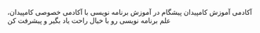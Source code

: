 آکادمی آموزش کامپیدان
پیشگام در آموزش برنامه نویسی
با آکادمی خصوصی کامپیدان، علم برنامه نویسی رو با خیال راحت یاد بگیر و پیشرفت کن
